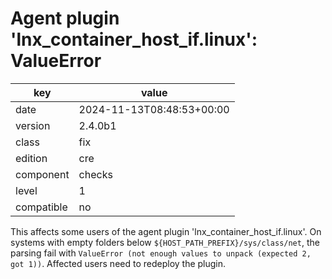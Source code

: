 [//]: # (werk v2)
# Agent plugin 'lnx_container_host_if.linux': ValueError

key        | value
---------- | ---
date       | 2024-11-13T08:48:53+00:00
version    | 2.4.0b1
class      | fix
edition    | cre
component  | checks
level      | 1
compatible | no

This affects some users of the agent plugin 'lnx_container_host_if.linux'.
On systems with empty folders below `${HOST_PATH_PREFIX}/sys/class/net`, the parsing fail with `ValueError (not enough values to unpack (expected 2, got 1))`.
Affected users need to redeploy the plugin.
